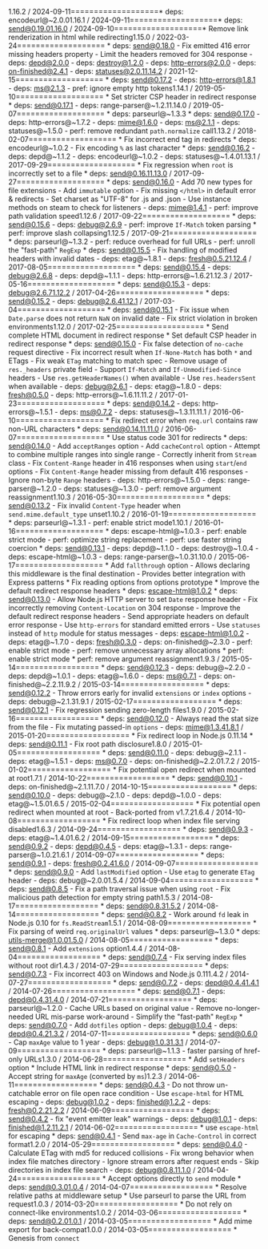 1.16.2 / 2024-09-11===================* deps: encodeurl@~2.0.01.16.1 / 2024-09-11===================* deps: send@0.19.01.16.0 / 2024-09-10===================* Remove link renderization in html while redirecting1.15.0 / 2022-03-24===================  * deps: send@0.18.0    - Fix emitted 416 error missing headers property    - Limit the headers removed for 304 response    - deps: depd@2.0.0    - deps: destroy@1.2.0    - deps: http-errors@2.0.0    - deps: on-finished@2.4.1    - deps: statuses@2.0.11.14.2 / 2021-12-15===================  * deps: send@0.17.2    - deps: http-errors@1.8.1    - deps: ms@2.1.3    - pref: ignore empty http tokens1.14.1 / 2019-05-10===================  * Set stricter CSP header in redirect response  * deps: send@0.17.1    - deps: range-parser@~1.2.11.14.0 / 2019-05-07===================  * deps: parseurl@~1.3.3  * deps: send@0.17.0    - deps: http-errors@~1.7.2    - deps: mime@1.6.0    - deps: ms@2.1.1    - deps: statuses@~1.5.0    - perf: remove redundant `path.normalize` call1.13.2 / 2018-02-07===================  * Fix incorrect end tag in redirects  * deps: encodeurl@~1.0.2    - Fix encoding `%` as last character  * deps: send@0.16.2    - deps: depd@~1.1.2    - deps: encodeurl@~1.0.2    - deps: statuses@~1.4.01.13.1 / 2017-09-29===================  * Fix regression when `root` is incorrectly set to a file  * deps: send@0.16.11.13.0 / 2017-09-27===================  * deps: send@0.16.0    - Add 70 new types for file extensions    - Add `immutable` option    - Fix missing `</html>` in default error & redirects    - Set charset as "UTF-8" for .js and .json    - Use instance methods on steam to check for listeners    - deps: mime@1.4.1    - perf: improve path validation speed1.12.6 / 2017-09-22===================  * deps: send@0.15.6    - deps: debug@2.6.9    - perf: improve `If-Match` token parsing  * perf: improve slash collapsing1.12.5 / 2017-09-21===================  * deps: parseurl@~1.3.2    - perf: reduce overhead for full URLs    - perf: unroll the "fast-path" `RegExp`  * deps: send@0.15.5    - Fix handling of modified headers with invalid dates    - deps: etag@~1.8.1    - deps: fresh@0.5.21.12.4 / 2017-08-05===================  * deps: send@0.15.4    - deps: debug@2.6.8    - deps: depd@~1.1.1    - deps: http-errors@~1.6.21.12.3 / 2017-05-16===================  * deps: send@0.15.3    - deps: debug@2.6.71.12.2 / 2017-04-26===================  * deps: send@0.15.2    - deps: debug@2.6.41.12.1 / 2017-03-04===================  * deps: send@0.15.1    - Fix issue when `Date.parse` does not return `NaN` on invalid date    - Fix strict violation in broken environments1.12.0 / 2017-02-25===================  * Send complete HTML document in redirect response  * Set default CSP header in redirect response  * deps: send@0.15.0    - Fix false detection of `no-cache` request directive    - Fix incorrect result when `If-None-Match` has both `*` and ETags    - Fix weak `ETag` matching to match spec    - Remove usage of `res._headers` private field    - Support `If-Match` and `If-Unmodified-Since` headers    - Use `res.getHeaderNames()` when available    - Use `res.headersSent` when available    - deps: debug@2.6.1    - deps: etag@~1.8.0    - deps: fresh@0.5.0    - deps: http-errors@~1.6.11.11.2 / 2017-01-23===================  * deps: send@0.14.2    - deps: http-errors@~1.5.1    - deps: ms@0.7.2    - deps: statuses@~1.3.11.11.1 / 2016-06-10===================  * Fix redirect error when `req.url` contains raw non-URL characters  * deps: send@0.14.11.11.0 / 2016-06-07===================  * Use status code 301 for redirects  * deps: send@0.14.0    - Add `acceptRanges` option    - Add `cacheControl` option    - Attempt to combine multiple ranges into single range    - Correctly inherit from `Stream` class    - Fix `Content-Range` header in 416 responses when using `start`/`end` options    - Fix `Content-Range` header missing from default 416 responses    - Ignore non-byte `Range` headers    - deps: http-errors@~1.5.0    - deps: range-parser@~1.2.0    - deps: statuses@~1.3.0    - perf: remove argument reassignment1.10.3 / 2016-05-30===================  * deps: send@0.13.2    - Fix invalid `Content-Type` header when `send.mime.default_type` unset1.10.2 / 2016-01-19===================  * deps: parseurl@~1.3.1    - perf: enable strict mode1.10.1 / 2016-01-16===================  * deps: escape-html@~1.0.3    - perf: enable strict mode    - perf: optimize string replacement    - perf: use faster string coercion  * deps: send@0.13.1    - deps: depd@~1.1.0    - deps: destroy@~1.0.4    - deps: escape-html@~1.0.3    - deps: range-parser@~1.0.31.10.0 / 2015-06-17===================  * Add `fallthrough` option    - Allows declaring this middleware is the final destination    - Provides better integration with Express patterns  * Fix reading options from options prototype  * Improve the default redirect response headers  * deps: escape-html@1.0.2  * deps: send@0.13.0    - Allow Node.js HTTP server to set `Date` response header    - Fix incorrectly removing `Content-Location` on 304 response    - Improve the default redirect response headers    - Send appropriate headers on default error response    - Use `http-errors` for standard emitted errors    - Use `statuses` instead of `http` module for status messages    - deps: escape-html@1.0.2    - deps: etag@~1.7.0    - deps: fresh@0.3.0    - deps: on-finished@~2.3.0    - perf: enable strict mode    - perf: remove unnecessary array allocations  * perf: enable strict mode  * perf: remove argument reassignment1.9.3 / 2015-05-14==================  * deps: send@0.12.3    - deps: debug@~2.2.0    - deps: depd@~1.0.1    - deps: etag@~1.6.0    - deps: ms@0.7.1    - deps: on-finished@~2.2.11.9.2 / 2015-03-14==================  * deps: send@0.12.2    - Throw errors early for invalid `extensions` or `index` options    - deps: debug@~2.1.31.9.1 / 2015-02-17==================  * deps: send@0.12.1    - Fix regression sending zero-length files1.9.0 / 2015-02-16==================  * deps: send@0.12.0    - Always read the stat size from the file    - Fix mutating passed-in `options`    - deps: mime@1.3.41.8.1 / 2015-01-20==================  * Fix redirect loop in Node.js 0.11.14  * deps: send@0.11.1    - Fix root path disclosure1.8.0 / 2015-01-05==================  * deps: send@0.11.0    - deps: debug@~2.1.1    - deps: etag@~1.5.1    - deps: ms@0.7.0    - deps: on-finished@~2.2.01.7.2 / 2015-01-02==================  * Fix potential open redirect when mounted at root1.7.1 / 2014-10-22==================  * deps: send@0.10.1    - deps: on-finished@~2.1.11.7.0 / 2014-10-15==================  * deps: send@0.10.0    - deps: debug@~2.1.0    - deps: depd@~1.0.0    - deps: etag@~1.5.01.6.5 / 2015-02-04==================  * Fix potential open redirect when mounted at root    - Back-ported from v1.7.21.6.4 / 2014-10-08==================  * Fix redirect loop when index file serving disabled1.6.3 / 2014-09-24==================  * deps: send@0.9.3    - deps: etag@~1.4.01.6.2 / 2014-09-15==================  * deps: send@0.9.2    - deps: depd@0.4.5    - deps: etag@~1.3.1    - deps: range-parser@~1.0.21.6.1 / 2014-09-07==================  * deps: send@0.9.1    - deps: fresh@0.2.41.6.0 / 2014-09-07==================  * deps: send@0.9.0    - Add `lastModified` option    - Use `etag` to generate `ETag` header    - deps: debug@~2.0.01.5.4 / 2014-09-04==================  * deps: send@0.8.5    - Fix a path traversal issue when using `root`    - Fix malicious path detection for empty string path1.5.3 / 2014-08-17==================  * deps: send@0.8.31.5.2 / 2014-08-14==================  * deps: send@0.8.2    - Work around `fd` leak in Node.js 0.10 for `fs.ReadStream`1.5.1 / 2014-08-09==================  * Fix parsing of weird `req.originalUrl` values  * deps: parseurl@~1.3.0  * deps: utils-merge@1.0.01.5.0 / 2014-08-05==================  * deps: send@0.8.1    - Add `extensions` option1.4.4 / 2014-08-04==================  * deps: send@0.7.4    - Fix serving index files without root dir1.4.3 / 2014-07-29==================  * deps: send@0.7.3    - Fix incorrect 403 on Windows and Node.js 0.111.4.2 / 2014-07-27==================  * deps: send@0.7.2    - deps: depd@0.4.41.4.1 / 2014-07-26==================  * deps: send@0.7.1    - deps: depd@0.4.31.4.0 / 2014-07-21==================  * deps: parseurl@~1.2.0    - Cache URLs based on original value    - Remove no-longer-needed URL mis-parse work-around    - Simplify the "fast-path" `RegExp`  * deps: send@0.7.0    - Add `dotfiles` option    - deps: debug@1.0.4    - deps: depd@0.4.21.3.2 / 2014-07-11==================  * deps: send@0.6.0    - Cap `maxAge` value to 1 year    - deps: debug@1.0.31.3.1 / 2014-07-09==================  * deps: parseurl@~1.1.3    - faster parsing of href-only URLs1.3.0 / 2014-06-28==================  * Add `setHeaders` option  * Include HTML link in redirect response  * deps: send@0.5.0    - Accept string for `maxAge` (converted by `ms`)1.2.3 / 2014-06-11==================  * deps: send@0.4.3    - Do not throw un-catchable error on file open race condition    - Use `escape-html` for HTML escaping    - deps: debug@1.0.2    - deps: finished@1.2.2    - deps: fresh@0.2.21.2.2 / 2014-06-09==================  * deps: send@0.4.2    - fix "event emitter leak" warnings    - deps: debug@1.0.1    - deps: finished@1.2.11.2.1 / 2014-06-02==================  * use `escape-html` for escaping  * deps: send@0.4.1    - Send `max-age` in `Cache-Control` in correct format1.2.0 / 2014-05-29==================  * deps: send@0.4.0    - Calculate ETag with md5 for reduced collisions    - Fix wrong behavior when index file matches directory    - Ignore stream errors after request ends    - Skip directories in index file search    - deps: debug@0.8.11.1.0 / 2014-04-24==================  * Accept options directly to `send` module  * deps: send@0.3.01.0.4 / 2014-04-07==================  * Resolve relative paths at middleware setup  * Use parseurl to parse the URL from request1.0.3 / 2014-03-20==================  * Do not rely on connect-like environments1.0.2 / 2014-03-06==================  * deps: send@0.2.01.0.1 / 2014-03-05==================  * Add mime export for back-compat1.0.0 / 2014-03-05==================  * Genesis from `connect`